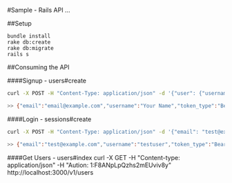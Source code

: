 #Sample - Rails API
...

##Setup
```
bundle install
rake db:create
rake db:migrate
rails s
```

##Consuming the API

####Signup - users#create
```bash
curl -X POST -H "Content-Type: application/json" -d '{"user": {"username": "testuser", "email": "tests@example.com", "password": "12341234", "password_confirmation": "12341234"}}' http://localhost:3000/v1/users

>> {"email":"email@example.com","username":"Your Name","token_type":"Bearer","user_id":2,"access_token":"1:F8ANpLpQzhs2mEUviv8y"}
```

####Login - sessions#create
```bash
curl -X POST -H "Content-Type: application/json" -d '{"email": "test@example.com", "password": "12341234"}' http://localhost:3000/v1/login

>> {"email":"test@example.com","username":"testuser","token_type":"Bearer","user_id":1,"access_token":"1:F8ANpLpQzhs2mEUviv8y"}
```

####Get Users - users#index
curl -X GET -H "Content-type: application/json" -H "Aution: 1:F8ANpLpQzhs2mEUviv8y" http://localhost:3000/v1/users
